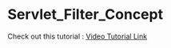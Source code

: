 # Servlet_Filter_Concept

Check out this tutorial : [Video Tutorial Link](https://youtu.be/w5GfmTUHAnM)
